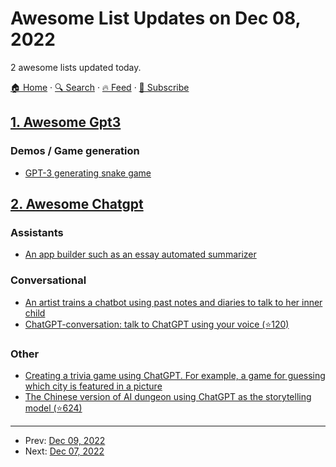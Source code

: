 # Awesome List Updates on Dec 08, 2022

2 awesome lists updated today.

[🏠 Home](/README.md) · [🔍 Search](https://www.trackawesomelist.com/search/) · [🔥 Feed](https://www.trackawesomelist.com/rss.xml) · [📮 Subscribe](https://trackawesomelist.us17.list-manage.com/subscribe?u=d2f0117aa829c83a63ec63c2f&id=36a103854c)



## [1. Awesome Gpt3](/content/elyase/awesome-gpt3/README.md)

### Demos / Game generation

*   [GPT-3 generating snake game](https://twitter.com/kugos0/status/1600794621730095104)

## [2. Awesome Chatgpt](/content/saharmor/awesome-chatgpt/README.md)

### Assistants

*   [An app builder such as an essay automated summarizer](https://twitter.com/packym/status/1598405769669771264)

### Conversational

*   [An artist trains a chatbot using past notes and diaries to talk to her inner child](https://twitter.com/michellehuang42/status/1597005489413713921)
*   [ChatGPT-conversation: talk to ChatGPT using your voice (⭐120)](https://github.com/platelminto/chatgpt-conversation)

### Other

*   [Creating a trivia game using ChatGPT. For example, a game for guessing which city is featured in a picture](https://twitter.com/xf1280/status/1599252728399921152)
*   [The Chinese version of AI dungeon using ChatGPT as the storytelling model (⭐624)](https://github.com/bupticybee/ChineseAiDungeonChatGPT)

---

- Prev: [Dec 09, 2022](/content/2022/12/09/README.md)
- Next: [Dec 07, 2022](/content/2022/12/07/README.md)